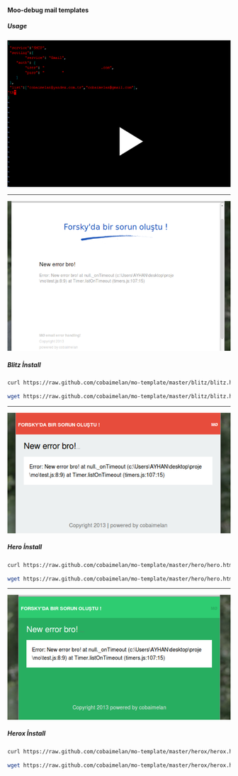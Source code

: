 #### Moo-debug mail templates


##### Usage

[![usage](./screenshot/usage.png)](https://asciinema.org/a/7664)

* * *


![Blitz](./screenshot/blitz.png )

##### Blitz İnstall

```bash
curl https://raw.github.com/cobaimelan/mo-template/master/blitz/blitz.html -o blitz.html
``` 


```bash
wget https://raw.github.com/cobaimelan/mo-template/master/blitz/blitz.html -o blitz.html
``` 



* * *


![Hero](./screenshot/hero.png )

##### Hero İnstall

```bash
curl https://raw.github.com/cobaimelan/mo-template/master/hero/hero.html -o hero.html
``` 


```bash
wget https://raw.github.com/cobaimelan/mo-template/master/hero/hero.html -o hero.html
``` 


* * *


![Herox](./screenshot/herox.png )

##### Herox İnstall

```bash
curl https://raw.github.com/cobaimelan/mo-template/master/herox/herox.html -o herox.html
``` 


```bash
wget https://raw.github.com/cobaimelan/mo-template/master/herox/herox.html  -o herox.html
``` 